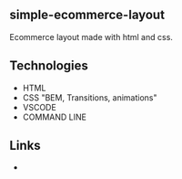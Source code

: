 ## simple-ecommerce-layout
Ecommerce layout made with html and css.

## Technologies
- HTML
- CSS "BEM, Transitions, animations"
- VSCODE
- COMMAND LINE

## Links
- 
